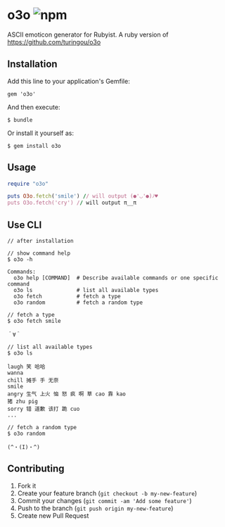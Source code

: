 # o3o ![npm](https://badge.fury.io/rb/o3o.png)

ASCII emoticon generator for Rubyist. A ruby version of https://github.com/turingou/o3o

## Installation

Add this line to your application's Gemfile:

    gem 'o3o'

And then execute:

    $ bundle

Or install it yourself as:

    $ gem install o3o

## Usage

````ruby
require "o3o"

puts O3o.fetch('smile') // will output (●'◡'●)ﾉ♥
puts O3o.fetch('cry') // will output π__π
````

## Use CLI

````
// after installation

// show command help
$ o3o -h

Commands:
  o3o help [COMMAND]  # Describe available commands or one specific command
  o3o ls              # list all available types
  o3o fetch           # fetch a type
  o3o random          # fetch a random type

// fetch a type
$ o3o fetch smile

＾∀＾

// list all available types
$ o3o ls

laugh 笑 哈哈
wanna
chill 摊手 手 无奈
smile
angry 生气 上火 恼 怒 疯 啊 草 cao 靠 kao
猪 zhu pig
sorry 错 道歉 该打 跪 cuo
...

// fetch a random type
$ o3o random

(^・(I)・^)
````

## Contributing

1. Fork it
2. Create your feature branch (`git checkout -b my-new-feature`)
3. Commit your changes (`git commit -am 'Add some feature'`)
4. Push to the branch (`git push origin my-new-feature`)
5. Create new Pull Request
